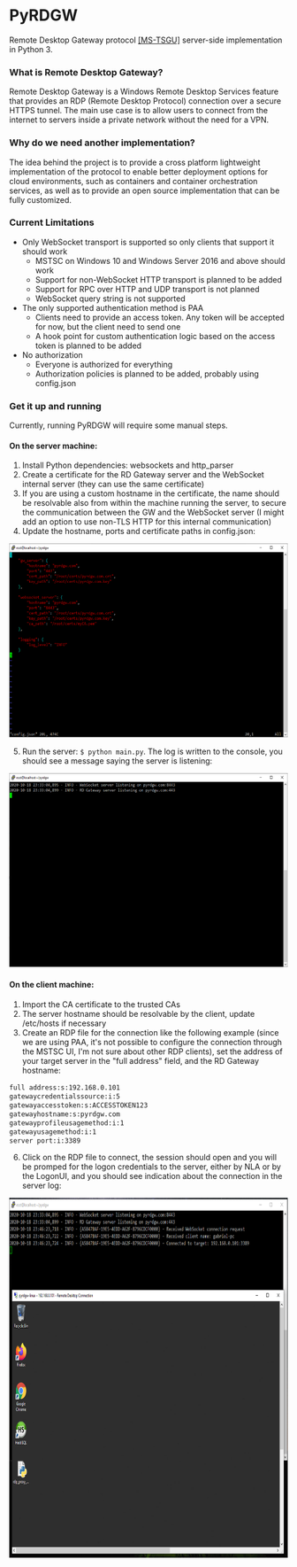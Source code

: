# PyRDGW
Remote Desktop Gateway protocol [[MS-TSGU]](https://docs.microsoft.com/en-us/openspecs/windows_protocols/ms-tsgu) server-side implementation in Python 3.

### What is Remote Desktop Gateway?
Remote Desktop Gateway is a Windows Remote Desktop Services feature that provides an RDP (Remote Desktop Protocol) connection over a secure HTTPS tunnel. The main use case is to allow users to connect from the internet to servers inside a private network without the need for a VPN.

### Why do we need another implementation?
The idea behind the project is to provide a cross platform lightweight implementation of the protocol to enable better deployment options for cloud environments, such as containers and container orchestration services, as well as to provide an open source implementation that can be fully customized.

### Current Limitations
- Only WebSocket transport is supported so only clients that support it should work
  - MSTSC on Windows 10 and Windows Server 2016 and above should work
  - Support for non-WebSocket HTTP transport is planned to be added
  - Support for RPC over HTTP and UDP transport is not planned
  - WebSocket query string is not supported
- The only supported authentication method is PAA
  - Clients need to provide an access token. Any token will be accepted for now, but the client need to send one
  - A hook point for custom authentication logic based on the access token is planned to be added
- No authorization
  - Everyone is authorized for everything
  - Authorization policies is planned to be added, probably using config.json

### Get it up and running
Currently, running PyRDGW will require some manual steps.
#### On the server machine:
1. Install Python dependencies: websockets and http_parser
2. Create a certificate for the RD Gateway server and the WebSocket internal server (they can use the same certificate)
3. If you are using a custom hostname in the certificate, the name should be resolvable also from within the machine running the server, to secure the communication between the GW and the WebSocket server (I might add an option to use non-TLS HTTP for this internal communication)
4. Update the hostname, ports and certificate paths in config.json:

<img src="images/config_json.png" width="600px" height="350px">

5. Run the server: `$ python main.py`. The log is written to the console, you should see a message saying the server is listening:

<img src="images/rdgw_listening.png" width="600px" height="350px">

#### On the client machine:
1. Import the CA certificate to the trusted CAs
2. The server hostname should be resolvable by the client, update /etc/hosts if necessary
3. Create an RDP file for the connection like the following example (since we are using PAA, it's not possible to configure the connection through the MSTSC UI, I'm not sure about other RDP clients), set the address of your target server in the "full address" field, and the RD Gateway hostname:
```
full address:s:192.168.0.101
gatewaycredentialssource:i:5
gatewayaccesstoken:s:ACCESSTOKEN123
gatewayhostname:s:pyrdgw.com
gatewayprofileusagemethod:i:1
gatewayusagemethod:i:1
server port:i:3389
```
6. Click on the RDP file to connect, the session should open and you will be promped for the logon credentials to the server, either by NLA or by the LogonUI, and you should see indication about the connection in the server log:

<img src="images/connection.png" width="850px" height="650px">
